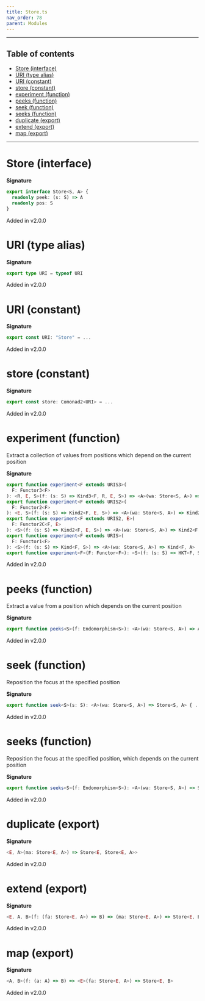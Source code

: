 ```yaml
---
title: Store.ts
nav_order: 78
parent: Modules
---
```


---

<h2 class="text-delta">Table of contents</h2>

- [Store (interface)](#store-interface)
- [URI (type alias)](#uri-type-alias)
- [URI (constant)](#uri-constant)
- [store (constant)](#store-constant)
- [experiment (function)](#experiment-function)
- [peeks (function)](#peeks-function)
- [seek (function)](#seek-function)
- [seeks (function)](#seeks-function)
- [duplicate (export)](#duplicate-export)
- [extend (export)](#extend-export)
- [map (export)](#map-export)

---

# Store (interface)

**Signature**

```ts
export interface Store<S, A> {
  readonly peek: (s: S) => A
  readonly pos: S
}
```

Added in v2.0.0

# URI (type alias)

**Signature**

```ts
export type URI = typeof URI
```

Added in v2.0.0

# URI (constant)

**Signature**

```ts
export const URI: "Store" = ...
```

Added in v2.0.0

# store (constant)

**Signature**

```ts
export const store: Comonad2<URI> = ...
```

Added in v2.0.0

# experiment (function)

Extract a collection of values from positions which depend on the current position

**Signature**

```ts
export function experiment<F extends URIS3>(
  F: Functor3<F>
): <R, E, S>(f: (s: S) => Kind3<F, R, E, S>) => <A>(wa: Store<S, A>) => Kind3<F, R, E, A>
export function experiment<F extends URIS2>(
  F: Functor2<F>
): <E, S>(f: (s: S) => Kind2<F, E, S>) => <A>(wa: Store<S, A>) => Kind2<F, E, A>
export function experiment<F extends URIS2, E>(
  F: Functor2C<F, E>
): <S>(f: (s: S) => Kind2<F, E, S>) => <A>(wa: Store<S, A>) => Kind2<F, E, A>
export function experiment<F extends URIS>(
  F: Functor1<F>
): <S>(f: (s: S) => Kind<F, S>) => <A>(wa: Store<S, A>) => Kind<F, A>
export function experiment<F>(F: Functor<F>): <S>(f: (s: S) => HKT<F, S>) => <A>(wa: Store<S, A>) => HKT<F, A> { ... }
```

Added in v2.0.0

# peeks (function)

Extract a value from a position which depends on the current position

**Signature**

```ts
export function peeks<S>(f: Endomorphism<S>): <A>(wa: Store<S, A>) => A { ... }
```

Added in v2.0.0

# seek (function)

Reposition the focus at the specified position

**Signature**

```ts
export function seek<S>(s: S): <A>(wa: Store<S, A>) => Store<S, A> { ... }
```

Added in v2.0.0

# seeks (function)

Reposition the focus at the specified position, which depends on the current position

**Signature**

```ts
export function seeks<S>(f: Endomorphism<S>): <A>(wa: Store<S, A>) => Store<S, A> { ... }
```

Added in v2.0.0

# duplicate (export)

**Signature**

```ts
<E, A>(ma: Store<E, A>) => Store<E, Store<E, A>>
```

Added in v2.0.0

# extend (export)

**Signature**

```ts
<E, A, B>(f: (fa: Store<E, A>) => B) => (ma: Store<E, A>) => Store<E, B>
```

Added in v2.0.0

# map (export)

**Signature**

```ts
<A, B>(f: (a: A) => B) => <E>(fa: Store<E, A>) => Store<E, B>
```

Added in v2.0.0
